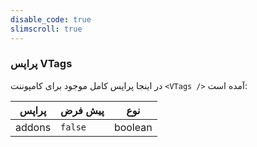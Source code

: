 ```yaml
---
disable_code: true
slimscroll: true
---
```


### پراپس VTags

در اینجا پراپس کامل موجود برای کامپوننت `<VTags />` آمده است:

| پراپس  | پیش فرض                                 | نوع     |
| ------ | --------------------------------------- | ------- |
| addons | <span class="is-boolean">`false`</span> | boolean |
